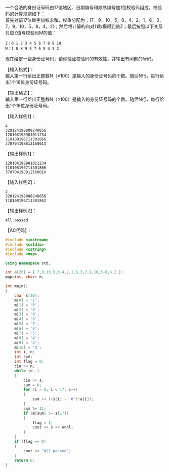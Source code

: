 一个合法的身份证号码由17位地区、日期编号和顺序编号加1位校验码组成。校验码的计算规则如下：  
首先对前17位数字加权求和，权重分配为：{7，9，10，5，8，4，2，1，6，3，7，9，10，5，8，4，2}；然后将计算的和对11取模得到值Z；最后按照以下关系对应Z值与校验码M的值：
```
Z：0 1 2 3 4 5 6 7 8 9 10
M：1 0 X 9 8 7 6 5 4 3 2
```
现在给定一些身份证号码，请你验证校验码的有效性，并输出有问题的号码。


【输入格式】：  
输入第一行给出正整数N（≤100）是输入的身份证号码的个数。随后N行，每行给出1个18位身份证号码。

【输出格式】：  
输入第一行给出正整数N（≤100）是输入的身份证号码的个数。随后N行，每行给出1个18位身份证号码。

【输入样例1】：
```
4
320124198808240056
12010X198901011234
110108196711301866
37070419881216001X
```

【输出样例1】：
```
12010X198901011234
110108196711301866
37070419881216001X
```

【输入样例2】：
```
2
320124198808240056
110108196711301862
```

【输出样例2】：
```
All passed
```


【AC代码】：  
```cpp
#include <iostream>
#include <cstdio>
#include <cstring>
#include <map>

using namespace std;

int a[20] = { 7,9,10,5,8,4,2,1,6,3,7,9,10,5,8,4,2 };
map<int, char> m;

int main()
{
	char s[20];
	m[0] = '1';
	m[1] = '0';
	m[2] = 'X';
	m[3] = '9';
	m[4] = '8';
	m[5] = '7';
	m[6] = '6';
	m[7] = '5';
	m[8] = '4';
	m[9] = '3';
	m[10] = '2';
	int i, n;
	int sum;
	int flag = 0;
	cin >> n;
	while (n--)
	{
		cin >> s;
		sum = 0;
		for (i = 0; i < 17; i++)
		{
			sum += ((s[i] - '0')*a[i]);
		}
		sum %= 11;
		if (m[sum] != s[17])
		{
			flag = 1;
			cout << s << endl;
		}
	}
	if (flag == 0)
	{
		cout << "All passed";
	}
	return 0;
}
```